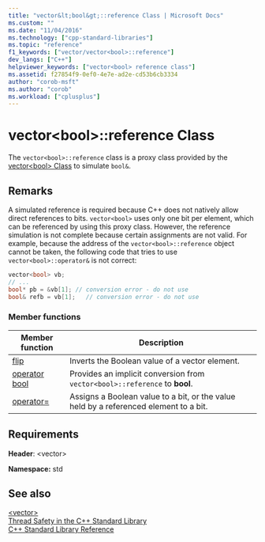 ```yaml
---
title: "vector&lt;bool&gt;::reference Class | Microsoft Docs"
ms.custom: ""
ms.date: "11/04/2016"
ms.technology: ["cpp-standard-libraries"]
ms.topic: "reference"
f1_keywords: ["vector/vector<bool>::reference"]
dev_langs: ["C++"]
helpviewer_keywords: ["vector<bool> reference class"]
ms.assetid: f27854f9-0ef0-4e7e-ad2e-cd53b6cb3334
author: "corob-msft"
ms.author: "corob"
ms.workload: ["cplusplus"]
---
```

# vector&lt;bool&gt;::reference Class

The `vector<bool>::reference` class is a proxy class provided by the [vector\<bool> Class](../standard-library/vector-bool-class.md) to simulate `bool&`.

## Remarks

A simulated reference is required because C++ does not natively allow direct references to bits. `vector<bool>` uses only one bit per element, which can be referenced by using this proxy class. However, the reference simulation is not complete because certain assignments are not valid. For example, because the address of the `vector<bool>::reference` object cannot be taken, the following code that tries to use `vector<bool>::operator&` is not correct:

```cpp
vector<bool> vb;
// ...
bool* pb = &vb[1]; // conversion error - do not use
bool& refb = vb[1];   // conversion error - do not use
```

### Member functions

|Member function|Description|
|-|-|
|[flip](../standard-library/vector-bool-reference-flip.md)|Inverts the Boolean value of a vector element.|
|[operator bool](../standard-library/vector-bool-reference-operator-bool.md)|Provides an implicit conversion from `vector<bool>::reference` to **bool**.|
|[operator=](../standard-library/vector-bool-reference-operator-assign.md)|Assigns a Boolean value to a bit, or the value held by a referenced element to a bit.|

## Requirements

**Header**: \<vector>

**Namespace:** std

## See also

[\<vector>](../standard-library/vector.md)<br/>
[Thread Safety in the C++ Standard Library](../standard-library/thread-safety-in-the-cpp-standard-library.md)<br/>
[C++ Standard Library Reference](../standard-library/cpp-standard-library-reference.md)<br/>
